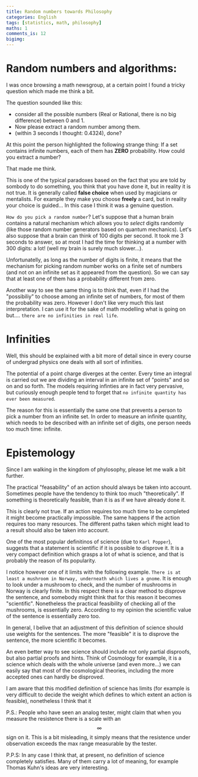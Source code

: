 ```yaml
---
title: Random numbers towards Philosophy
categories: English
tags: [statistics, math, philosophy]
maths: 1
comments_is: 12
bigimg: 
---
```


Random numbers and algorithms:
===============
I was once browsing a math newsgroup, at a certain point I found a tricky 
question which made me think a bit.

The question sounded like this:
- consider all the possible numbers (Real 
or Rational, there is no big difference) between 0 and 1.
- Now please extract a random number among them.
- (within 3 seconds I thought: 0.4324), done?

At this point the person highlighted the following strange thing:
If a set contains infinite numbers, 
each of them has **ZERO** probability. How could you extract a number?

That made me think.

This is one of the typical paradoxes based on the fact that you are told by
sombody to do something, you think that you have done it, but in reality 
it is not true. It is generally called **false choice** when used by 
magicians or mentalists. For example they make you choose **freely** a card,
but in reality your choice is guided... In this case I think it was a genuine question.

`How do you pick a random number`?
Let's suppose that a human brain contains a natural mechanism which allows
 you to  *select* digits randomly (like those random number generators based
 on quantum mechanics). 
Let's also suppose that a brain can think of 100 digits per second.
It took me 3 seconds to answer, so at most I had the time for thinking at a number
with 300 digits: a lot! (well my brain is surely much slower...).

Unfortunatelly, as long as the number of digits is finite, it means that 
the mechanism for picking random number works on a finite set of numbers (and not
on an infinite set as it appeared from the question).
So we can say that at least one of them has a probability different from zero.

Another way to see the same thing is to think that, even if I had 
the "possibiliy" to choose among an infinite set of numbers, for most of them
the probability was zero. However I don't like very much this last 
interpretation. I can use it for the sake of math modelling what is going
on but.... `there are no infinities in real life`.

Infinities
==========

Well, this should be explained with a bit more of detail since in every
course of undergrad physics one deals with all sort of infinities.

The potential of a point charge diverges at the center. Every time an integral
 is carried out we are dividing an interval in an infinite set of "points" and so on
and so forth.
The models requiring infinties are in fact very pervasive, but curiously enough
people tend to forget that `no infinite quantity has ever been measured`.

The reason for this is essentially the same one that prevents a person to pick 
a number from an infinite set. In order to measure an infinite quantity,
which needs to be described with an infinite set of digits, one person needs
too much time: infinite.

Epistemology
============

Since I am walking in the kingdom of phylosophy, please let me walk a bit further.

The practical "feasability" of an action should always be taken into account.
Sometimes people have the tendency to think too much "theoretically".
If something is theoretically feasible, than it is as if we have already done it.

This is clearly not true. If an action requires too much time to be completed 
it might become practically impossible. The same happens if the action requires too 
many resources. The different paths taken which might lead to a result should also be taken into
account.

One of the most popular definitinos of science (due to `Karl Popper`), suggests
that a statement is scientific if it is possible to disprove it.
It is a very compact definition which grasps a lot of what is science, and that
is probably the reason of its popularity.

I notice however one of it limits with the following example.
`There is at least a mushroom in Norway, underneath which lives a gnome`.
It is enough to look under a mushroom to check, and the number of mushrooms
in Norway is clearly finite. In this respect there is a clear method to disprove
the sentence, and somebody might think that for this reason it becomes "scientific".
Nonetheless the practical feasibility of checking all of the mushrooms, is 
essentially zero. According to my opinion
the scientific value of the sentence is essentially zero too.

In general, I belive that an adjustment of this definition of science should
use weights for the sentences. The more "feasible" it is to disprove the 
sentence, the more scientific it becomes.

An even better way to see science should include not only partial disproofs, but 
also partial proofs and hints. Think of Cosmology for example, it is a science
which deals with the whole universe (and even more...) we can easily say that 
most of the cosmological theories, including the more accepted ones can hardly
be disproved.  


I am aware that this modified definition of science has limits (for example
is very difficult to decide the weight which defines to which extent an action
is feasible), nonetheless I think that it  


P.S.:
People who have seen an analog tester, might claim that when you measure the
resistence there is a scale with an $$\infty$$ sign on it.
This is a bit misleading, it simply means that the resistence under observation
exceeds the max range measurable by the tester.

P.P.S:
In any case I think that, at present, no definition of science completely satisfies.
Many of them carry a lot of meaning, for example Thomas Kuhn's ideas are very interesting.






  











